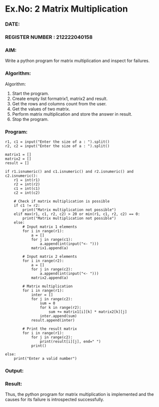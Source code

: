# Ex.No: 2   Matrix Multiplication 

### DATE:                                                                            
### REGISTER NUMBER : 212222040158

### AIM: 
Write a python program for matrix multiplication and inspect for failures.
 
### Algorithm:

Algorithm:
1. Start the program.
2. Create empty list formatrix1, matrix2 and result.
3. Get the rows and columns count from the user.
4. Get the values of two matrix.
5. Perform matrix multiplication and store the answer in result.
6. Stop the program.
### Program:
```
r1, c1 = input("Enter the size of a : ").split() 
r2, c2 = input("Enter the size of a : ").split() 

matrix1 = [] 
matrix2 = [] 
result = [] 

if r1.isnumeric() and c1.isnumeric() and r2.isnumeric() and c2.isnumeric():
    r1 = int(r1) 
    r2 = int(r2) 
    c1 = int(c1) 
    c2 = int(c2)

    # Check if matrix multiplication is possible
    if c1 != r2:
        print("Matrix multiplication not possible")
    elif max(r1, c1, r2, c2) > 20 or min(r1, c1, r2, c2) == 0:
        print("Matrix multiplication not possible")
    else:
        # Input matrix 1 elements
        for i in range(r1): 
            a = [] 
            for j in range(c1): 
                a.append(int(input("<- "))) 
            matrix1.append(a)

        # Input matrix 2 elements
        for i in range(r2): 
            a = [] 
            for j in range(c2): 
                a.append(int(input("<- "))) 
            matrix2.append(a)

        # Matrix multiplication
        for i in range(r1): 
            inter = [] 
            for j in range(c2): 
                sum = 0 
                for k in range(r2): 
                    sum += matrix1[i][k] * matrix2[k][j] 
                inter.append(sum)
            result.append(inter)

        # Print the result matrix
        for i in range(r1): 
            for j in range(c2): 
                print(result[i][j], end=" ") 
            print()

else: 
    print("Enter a valid number")

```













### Output:






### Result:
Thus, the python program for matrix multiplication is implemented and the causes for its failure is introspected successfully.


